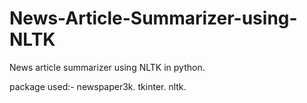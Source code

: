 # News-Article-Summarizer-using-NLTK

News article summarizer using NLTK in python.

package used:-
newspaper3k.
tkinter.
nltk.
